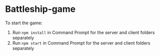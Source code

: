 # Battleship-game

To start the game:
1. Run `npm install` in Command Prompt for the server and client folders separately
2. Run `npm start` in Command Prompt for the server and client folders separately
